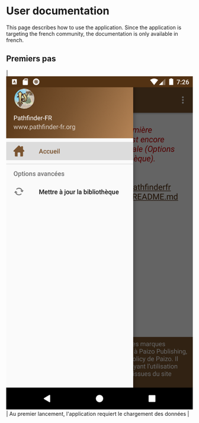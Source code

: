 # User documentation

This page describes how to use the application. Since the application is targeting the french community,
the documentation is only available in french.

## Premiers pas

| ![Capture import de données](../images/navigation-first-time.png) | Au premier lancement, l'application requiert le chargement des données |

